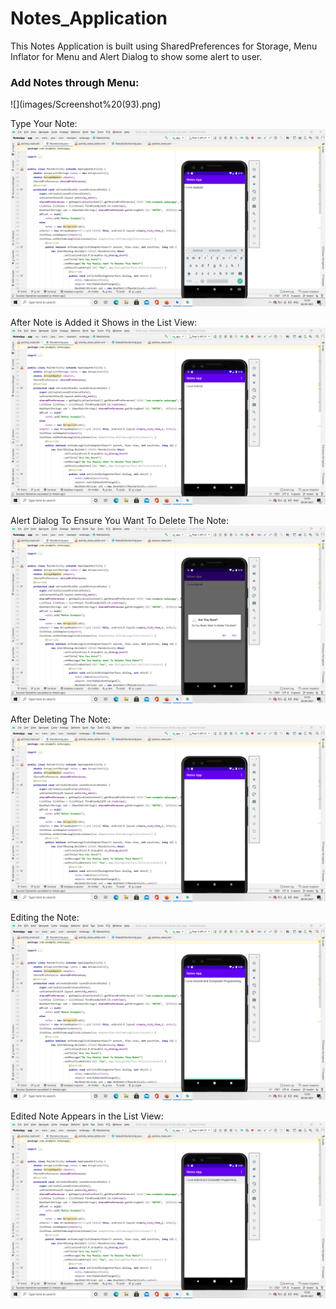 # Notes_Application
This Notes Application is built using SharedPreferences for Storage, Menu Inflator for Menu and Alert Dialog to show some alert to user.
 
<h3>Add Notes through Menu:</h3>
![](images/Screenshot%20(93).png)

Type Your Note:
![](images/Screenshot%20(94).png)

After Note is Added it Shows in the List View:
![](images/Screenshot%20(95).png)


Alert Dialog To Ensure You Want To Delete The Note:
![](images/Screenshot%20(96).png)

After Deleting The Note:
![](images/Screenshot%20(97).png)

Editing the Note:
![](images/Screenshot%20(98).png)

Edited Note Appears in the List View:
![](images/Screenshot%20(99).png)
